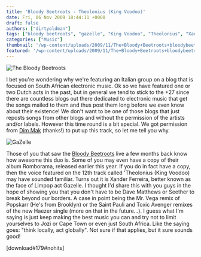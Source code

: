 ```yaml
---
title: 'Bloody Beetroots - Theolonius (King Voodoo)'
date: Fri, 06 Nov 2009 18:44:11 +0000
draft: false
authors: ["dirtyoldman"]
tags: ["bloody beetroots", "gazelle", "King Voodoo", "Theolonius", "Xander Ferreira"]
categories: ["Music"]
thumbnail: '/wp-content/uploads/2009/11/The+Bloody+Beetroots+bloodybeetroots3-150x150.jpg'
featured: '/wp-content/uploads/2009/11/The+Bloody+Beetroots+bloodybeetroots3-304x190.jpg'
---
```


![The Bloody Beetroots](/wp-content/uploads/2009/11/The+Bloody+Beetroots+bloodybeetroots3-236x300.jpg "The Bloody Beetroots")

I bet you're wondering why we're featuring an Italian group on a blog that is focused on South African electronic music. Ok so we have featured one or two Dutch acts in the past, but in general we tend to stick to the +27 since there are countless blogs out there dedicated to electronic music that get the songs mailed to them and thus post them long before we even know about their existence! We don't want to be one of those blogs that just reposts songs from other blogs and without the permission of the artists and/or labels. However this time round is a bit special. We got permission from [Dim Mak](http://www.dimmak.com) (thanks!) to put up this track, so let me tell you why.

![GaZelle](/wp-content/uploads/2009/03/gazelle163eg31-200x300.jpg "Xander Ferreira")

Those of you that saw the [Bloody Beetroots](http://www.myspace.com/thebloodybeetroots) live a few months back know how awesome this duo is. Some of you may even have a copy of their album Romborama, released earlier this year. If you do in fact have a copy, then the voice featured on the 12th track called 'Theolonius (King Voodoo) may have sounded familiar. Turns out it is Xander Ferreira, better known as the face of Limpop act Gazelle. I thought I'd share this with you guys in the hope of showing you that you don't have to be Dave Matthews or Seether to break beyond our borders. A case in point being the Mr. Vega remix of Popskarr (He's from Brooklyn) or the Saint Pauli and Toxic Avenger remixes of the new Haezer single (more on that in the future...). I guess what I'm saying is just keep making the best music you can and try not to limit yourselves to Jozi or Cape Town or even just South Africa. Like the saying goes: "think locally, act globally". Not sure if that applies, but it sure sounds good!

\[download#179#nohits\]

